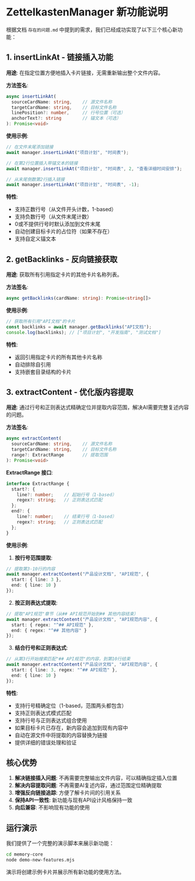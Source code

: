 # ZettelkastenManager 新功能说明

根据文档 `存在的问题.md` 中提到的需求，我们已经成功实现了以下三个核心新功能：

## 1. insertLinkAt - 链接插入功能

**用途**: 在指定位置方便地插入卡片链接，无需重新输出整个文件内容。

**方法签名**:
```typescript
async insertLinkAt(
  sourceCardName: string,    // 源文件名称
  targetCardName: string,    // 目标文件名称
  linePosition?: number,     // 行号位置（可选）
  anchorText?: string        // 锚文本（可选）
): Promise<void>
```

**使用示例**:
```typescript
// 在文件末尾添加链接
await manager.insertLinkAt("项目计划", "时间表");

// 在第2行位置插入带锚文本的链接
await manager.insertLinkAt("项目计划", "时间表", 2, "查看详细时间安排");

// 从末尾倒数第2行插入链接
await manager.insertLinkAt("项目计划", "时间表", -1);
```

**特性**:
- 支持正数行号（从文件开头计数，1-based）
- 支持负数行号（从文件末尾计数）
- 0或不提供行号时默认添加到文件末尾
- 自动创建目标卡片的占位符（如果不存在）
- 支持自定义锚文本

## 2. getBacklinks - 反向链接获取

**用途**: 获取所有引用指定卡片的其他卡片名称列表。

**方法签名**:
```typescript
async getBacklinks(cardName: string): Promise<string[]>
```

**使用示例**:
```typescript
// 获取所有引用"API文档"的卡片
const backlinks = await manager.getBacklinks("API文档");
console.log(backlinks); // ["项目计划", "开发指南", "测试文档"]
```

**特性**:
- 返回引用指定卡片的所有其他卡片名称
- 自动排除自引用
- 支持嵌套目录结构的卡片

## 3. extractContent - 优化版内容提取

**用途**: 通过行号和正则表达式精确定位并提取内容范围，解决AI需要完整复述内容的问题。

**方法签名**:
```typescript
async extractContent(
  sourceCardName: string,    // 源文件名称
  targetCardName: string,    // 目标文件名称
  range?: ExtractRange       // 提取范围
): Promise<void>
```

**ExtractRange 接口**:
```typescript
interface ExtractRange {
  start?: {
    line?: number;    // 起始行号（1-based）
    regex?: string;   // 正则表达式匹配
  };
  end?: {
    line?: number;    // 结束行号（1-based）
    regex?: string;   // 正则表达式匹配
  };
}
```

**使用示例**:

1. **按行号范围提取**:
```typescript
// 提取第3-10行的内容
await manager.extractContent("产品设计文档", "API规范", {
  start: { line: 3 },
  end: { line: 10 }
});
```

2. **按正则表达式提取**:
```typescript
// 提取"API规范"章节（从## API规范开始到## 其他内容结束）
await manager.extractContent("产品设计文档", "API规范内容", {
  start: { regex: "^## API规范" },
  end: { regex: "^## 其他内容" }
});
```

3. **结合行号和正则表达式**:
```typescript
// 从第3行开始搜索匹配"## API规范"的内容，到第10行结束
await manager.extractContent("产品设计文档", "API规范内容", {
  start: { line: 3, regex: "^## API规范" },
  end: { line: 10 }
});
```

**特性**:
- 支持行号精确定位（1-based，范围两头都包含）
- 支持正则表达式模式匹配
- 支持行号与正则表达式组合使用
- 如果目标卡片已存在，新内容会追加到现有内容中
- 自动在源文件中将提取的内容替换为链接
- 提供详细的错误处理和验证

## 核心优势

1. **解决链接插入问题**: 不再需要完整输出文件内容，可以精确指定插入位置
2. **解决内容提取问题**: 不再需要AI复述内容，通过范围定位精确提取
3. **增强反向链接追踪**: 方便了解卡片间的引用关系
4. **保持API一致性**: 新功能与现有API设计风格保持一致
5. **向后兼容**: 不影响现有功能的使用

## 运行演示

我们提供了一个完整的演示脚本来展示新功能：

```bash
cd memory-core
node demo-new-features.mjs
```

演示将创建示例卡片并展示所有新功能的使用方法。

